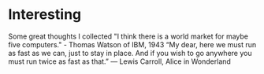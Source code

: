 # Interesting
Some great thoughts I collected 
"I think there is a world market for maybe five computers." - Thomas Watson of IBM, 1943
“My dear, here we must run as fast as we can, just to stay in place. And if you wish to go anywhere you must run twice as fast as that.” ― Lewis Carroll, Alice in Wonderland
